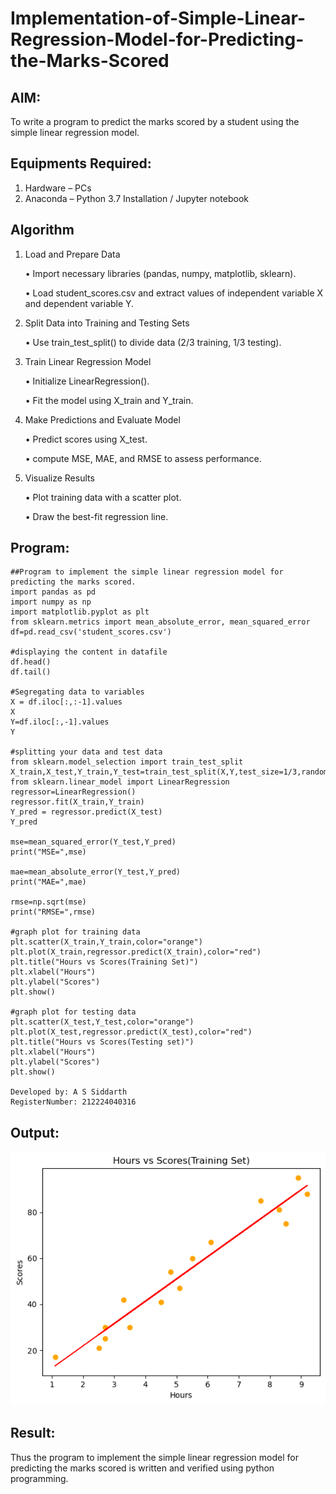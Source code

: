 # Implementation-of-Simple-Linear-Regression-Model-for-Predicting-the-Marks-Scored

## AIM:
To write a program to predict the marks scored by a student using the simple linear regression model.

## Equipments Required:
1. Hardware – PCs
2. Anaconda – Python 3.7 Installation / Jupyter notebook

## Algorithm
1. Load and Prepare Data

   • Import necessary libraries (pandas, numpy, matplotlib, sklearn).
   
    • Load student_scores.csv and extract values of independent variable X and dependent variable Y.
   
3. Split Data into Training and Testing Sets

    • Use train_test_split() to divide data (2/3 training, 1/3 testing).
   
5. Train Linear Regression Model

    • Initialize LinearRegression().

   • Fit the model using X_train and Y_train.

7. Make Predictions and Evaluate Model

   • Predict scores using X_test.

   • compute MSE, MAE, and RMSE to assess performance.

9. Visualize Results

   • Plot training data with a scatter plot.

    • Draw the best-fit regression line.

## Program:

```
##Program to implement the simple linear regression model for predicting the marks scored.
import pandas as pd
import numpy as np
import matplotlib.pyplot as plt
from sklearn.metrics import mean_absolute_error, mean_squared_error
df=pd.read_csv('student_scores.csv')

#displaying the content in datafile
df.head()
df.tail()

#Segregating data to variables
X = df.iloc[:,:-1].values
X
Y=df.iloc[:,-1].values
Y

#splitting your data and test data
from sklearn.model_selection import train_test_split
X_train,X_test,Y_train,Y_test=train_test_split(X,Y,test_size=1/3,random_state=0)
from sklearn.linear_model import LinearRegression
regressor=LinearRegression()
regressor.fit(X_train,Y_train)
Y_pred = regressor.predict(X_test)
Y_pred

mse=mean_squared_error(Y_test,Y_pred)
print("MSE=",mse)

mae=mean_absolute_error(Y_test,Y_pred)
print("MAE=",mae)

rmse=np.sqrt(mse)
print("RMSE=",rmse)

#graph plot for training data
plt.scatter(X_train,Y_train,color="orange")
plt.plot(X_train,regressor.predict(X_train),color="red")
plt.title("Hours vs Scores(Training Set)")
plt.xlabel("Hours")
plt.ylabel("Scores")
plt.show()

#graph plot for testing data
plt.scatter(X_test,Y_test,color="orange")
plt.plot(X_test,regressor.predict(X_test),color="red")
plt.title("Hours vs Scores(Testing set)")
plt.xlabel("Hours")
plt.ylabel("Scores")
plt.show()

Developed by: A S Siddarth
RegisterNumber: 212224040316

```
## Output:
![image](https://github.com/Ashera2004/Implementation-of-Simple-Linear-Regression-Model-for-Predicting-the-Marks-Scored/blob/fe058a77738d4e74fe00bef77cbc4f3644e5e65a/graph_ex2.png)


## Result:
Thus the program to implement the simple linear regression model for predicting the marks scored is written and verified using python programming.
